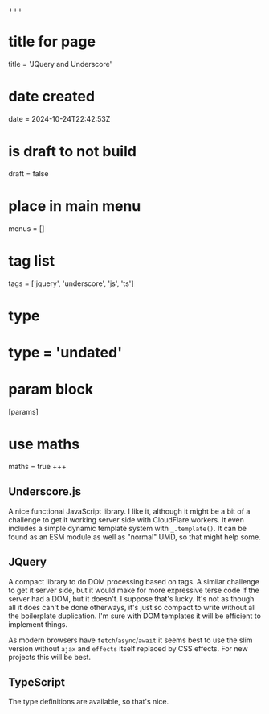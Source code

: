 +++
# title for page
title = 'JQuery and Underscore'
# date created
date = 2024-10-24T22:42:53Z
# is draft to not build
draft = false
# place in main menu
menus = []
# tag list
tags = ['jquery', 'underscore', 'js', 'ts']
# type
# type = 'undated'
# param block
[params]
# use maths
maths = true
+++

## Underscore.js

A nice functional JavaScript library. I like it, although it might be a bit of
a challenge to get it working server side with CloudFlare workers. It even
includes a simple dynamic template system with `_.template()`. It can be found
as an ESM module as well as "normal" UMD, so that might help some.

## JQuery

A compact library to do DOM processing based on tags. A similar challenge to
get it server side, but it would make for more expressive terse code
if the server had a DOM, but it doesn't. I suppose that's lucky. It's not
as though all it does can't be done otherways, it's just so compact to write
without all the boilerplate duplication. I'm sure with DOM templates it will
be efficient to implement things.

As modern browsers have `fetch`/`async`/`await` it seems best to use the slim
version without `ajax` and `effects` itself replaced by CSS effects. For new
projects this will be best.

## TypeScript

The type definitions are available, so that's nice.
